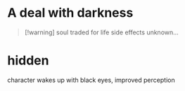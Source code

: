 # A deal with darkness

> [!warning] soul traded for life
>  side effects unknown...

# hidden
character wakes up with black eyes, improved perception